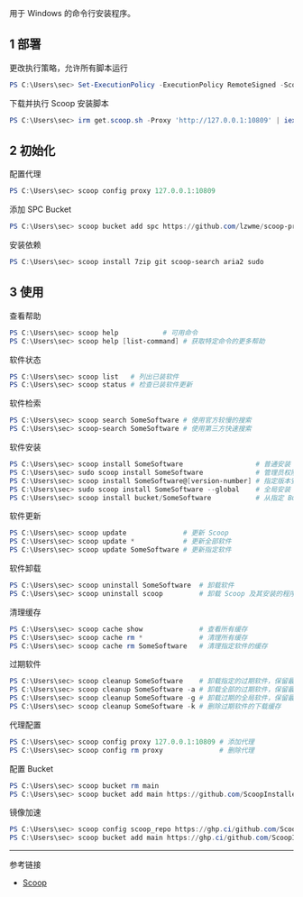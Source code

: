 用于 Windows 的命令行安装程序。

## 1 部署

更改执行策略，允许所有脚本运行

```powershell
PS C:\Users\sec> Set-ExecutionPolicy -ExecutionPolicy RemoteSigned -Scope CurrentUser
```

下载并执行 Scoop 安装脚本

```powershell
PS C:\Users\sec> irm get.scoop.sh -Proxy 'http://127.0.0.1:10809' | iex
```

## 2 初始化

配置代理

```powershell
PS C:\Users\sec> scoop config proxy 127.0.0.1:10809
```

添加 SPC Bucket

```powershell
PS C:\Users\sec> scoop bucket add spc https://github.com/lzwme/scoop-proxy-cn
```

安装依赖

```powershell
PS C:\Users\sec> scoop install 7zip git scoop-search aria2 sudo
```

## 3 使用

查看帮助

```powershell
PS C:\Users\sec> scoop help           # 可用命令
PS C:\Users\sec> scoop help [list-command] # 获取特定命令的更多帮助
```

软件状态

```powershell
PS C:\Users\sec> scoop list   # 列出已装软件
PS C:\Users\sec> scoop status # 检查已装软件更新
```

软件检索

```powershell
PS C:\Users\sec> scoop search SomeSoftware # 使用官方较慢的搜索
PS C:\Users\sec> scoop-search SomeSoftware # 使用第三方快速搜索
```

软件安装

```powershell
PS C:\Users\sec> scoop install SomeSoftware                  # 普通安装
PS C:\Users\sec> sudo scoop install SomeSoftware             # 管理员权限安装
PS C:\Users\sec> scoop install SomeSoftware@[version-number] # 指定版本安装
PS C:\Users\sec> sudo scoop install SomeSoftware --global    # 全局安装
PS C:\Users\sec> scoop install bucket/SomeSoftware           # 从指定 Bucket 安装
```

软件更新

```powershell
PS C:\Users\sec> scoop update              # 更新 Scoop
PS C:\Users\sec> scoop update *            # 更新全部软件
PS C:\Users\sec> scoop update SomeSoftware # 更新指定软件
```

软件卸载

```powershell
PS C:\Users\sec> scoop uninstall SomeSoftware  # 卸载软件
PS C:\Users\sec> scoop uninstall scoop         # 卸载 Scoop 及其安装的程序 (需要管理员权限)
```

清理缓存

```powershell
PS C:\Users\sec> scoop cache show              # 查看所有缓存
PS C:\Users\sec> scoop cache rm *              # 清理所有缓存
PS C:\Users\sec> scoop cache rm SomeSoftware   # 清理指定软件的缓存
```

过期软件

```powershell
PS C:\Users\sec> scoop cleanup SomeSoftware    # 卸载指定的过期软件，保留最新版
PS C:\Users\sec> scoop cleanup SomeSoftware -a # 卸载全部的过期软件，保留最新版
PS C:\Users\sec> scoop cleanup SomeSoftware -g # 卸载过期的全局软件，保留最新版
PS C:\Users\sec> scoop cleanup SomeSoftware -k # 删除过期软件的下载缓存
```

代理配置

```powershell
PS C:\Users\sec> scoop config proxy 127.0.0.1:10809 # 添加代理
PS C:\Users\sec> scoop config rm proxy              # 删除代理
```

配置 Bucket

```powershell
PS C:\Users\sec> scoop bucket rm main                                            # 删除 Bucket
PS C:\Users\sec> scoop bucket add main https://github.com/ScoopInstaller/Main  # 添加 Bucket
```

镜像加速

```powershell
PS C:\Users\sec> scoop config scoop_repo https://ghp.ci/github.com/ScoopInstaller/Scoop  # 配置 ScoopRepo 镜像加速
PS C:\Users\sec> scoop bucket add main https://ghp.ci/github.com/ScoopInstaller/Main    # 配置 Bucket 镜像加速
```

---

参考链接

- [Scoop](https://scoop.sh/)